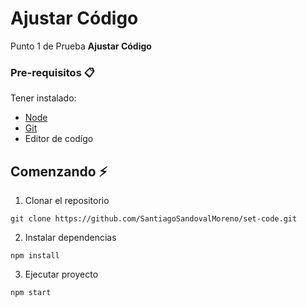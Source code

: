 [node]: https://nodejs.org/es/download/
[git]: https://git-scm.com/downloads

# Ajustar Código

Punto 1 de Prueba **Ajustar Código**

### Pre-requisitos 📋

Tener instalado:

- [Node]
- [Git]
- Editor de codígo

## Comenzando ⚡

1. Clonar el repositorio

```
git clone https://github.com/SantiagoSandovalMoreno/set-code.git
```

2. Instalar dependencias

```
npm install
```

3. Ejecutar proyecto

```
npm start
```
